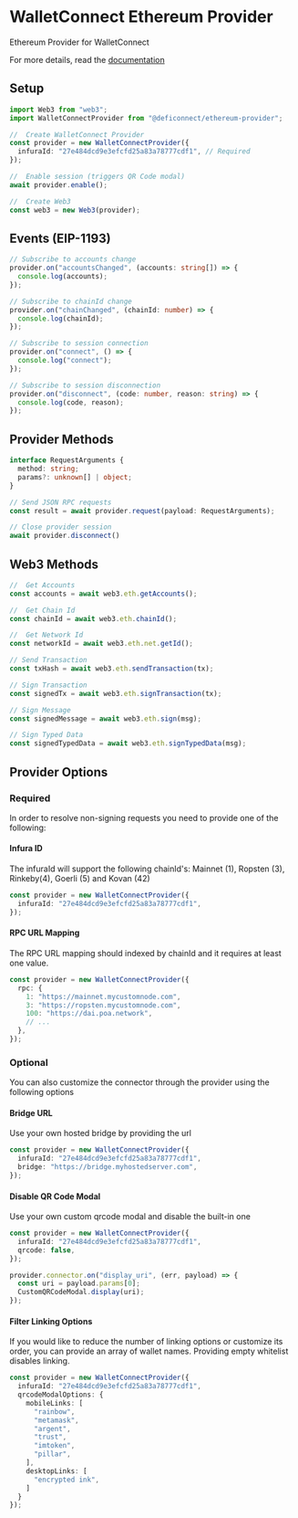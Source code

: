 # WalletConnect Ethereum Provider

Ethereum Provider for WalletConnect

For more details, read the [documentation](https://docs.walletconnect.org)

## Setup

```typescript
import Web3 from "web3";
import WalletConnectProvider from "@deficonnect/ethereum-provider";

//  Create WalletConnect Provider
const provider = new WalletConnectProvider({
  infuraId: "27e484dcd9e3efcfd25a83a78777cdf1", // Required
});

//  Enable session (triggers QR Code modal)
await provider.enable();

//  Create Web3
const web3 = new Web3(provider);
```

## Events (EIP-1193)

```typescript
// Subscribe to accounts change
provider.on("accountsChanged", (accounts: string[]) => {
  console.log(accounts);
});

// Subscribe to chainId change
provider.on("chainChanged", (chainId: number) => {
  console.log(chainId);
});

// Subscribe to session connection
provider.on("connect", () => {
  console.log("connect");
});

// Subscribe to session disconnection
provider.on("disconnect", (code: number, reason: string) => {
  console.log(code, reason);
});
```

## Provider Methods

```typescript
interface RequestArguments {
  method: string;
  params?: unknown[] | object;
}

// Send JSON RPC requests
const result = await provider.request(payload: RequestArguments);

// Close provider session
await provider.disconnect()
```

## Web3 Methods

```typescript
//  Get Accounts
const accounts = await web3.eth.getAccounts();

//  Get Chain Id
const chainId = await web3.eth.chainId();

//  Get Network Id
const networkId = await web3.eth.net.getId();

// Send Transaction
const txHash = await web3.eth.sendTransaction(tx);

// Sign Transaction
const signedTx = await web3.eth.signTransaction(tx);

// Sign Message
const signedMessage = await web3.eth.sign(msg);

// Sign Typed Data
const signedTypedData = await web3.eth.signTypedData(msg);
```

## Provider Options

### Required

In order to resolve non-signing requests you need to provide one of the following:

#### Infura ID

The infuraId will support the following chainId's: Mainnet (1), Ropsten (3), Rinkeby(4), Goerli (5) and Kovan (42)

```typescript
const provider = new WalletConnectProvider({
  infuraId: "27e484dcd9e3efcfd25a83a78777cdf1",
});
```

#### RPC URL Mapping

The RPC URL mapping should indexed by chainId and it requires at least one value.

```typescript
const provider = new WalletConnectProvider({
  rpc: {
    1: "https://mainnet.mycustomnode.com",
    3: "https://ropsten.mycustomnode.com",
    100: "https://dai.poa.network",
    // ...
  },
});
```

### Optional

You can also customize the connector through the provider using the following options

#### Bridge URL

Use your own hosted bridge by providing the url

```typescript
const provider = new WalletConnectProvider({
  infuraId: "27e484dcd9e3efcfd25a83a78777cdf1",
  bridge: "https://bridge.myhostedserver.com",
});
```

#### Disable QR Code Modal

Use your own custom qrcode modal and disable the built-in one

```typescript
const provider = new WalletConnectProvider({
  infuraId: "27e484dcd9e3efcfd25a83a78777cdf1",
  qrcode: false,
});

provider.connector.on("display_uri", (err, payload) => {
  const uri = payload.params[0];
  CustomQRCodeModal.display(uri);
});
```

#### Filter Linking Options

If you would like to reduce the number of linking options or customize its order, you can provide an array of wallet names.
Providing empty whitelist disables linking.

```typescript
const provider = new WalletConnectProvider({
  infuraId: "27e484dcd9e3efcfd25a83a78777cdf1",
  qrcodeModalOptions: {
    mobileLinks: [
      "rainbow",
      "metamask",
      "argent",
      "trust",
      "imtoken",
      "pillar",
    ],
    desktopLinks: [
      "encrypted ink",
    ]
  }
});
```
